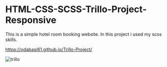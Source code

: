 # HTML-CSS-SCSS-Trillo-Project-Responsive

This is a simple hotel room booking website. In this project i used my scss skills.

https://odabasi61.github.io/Trillo-Project/

![trillo](https://user-images.githubusercontent.com/114237174/206859001-43523967-d939-42fb-bc98-ef777ac6dc23.png)
